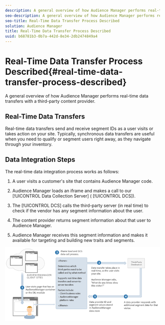 ```yaml
---
description: A general overview of how Audience Manager performs real-time data transfers with a third-party content provider.
seo-description: A general overview of how Audience Manager performs real-time data transfers with a third-party content provider.
seo-title: Real-Time Data Transfer Process Described
solution: Audience Manager
title: Real-Time Data Transfer Process Described
uuid: b68781b3-0b7a-442d-8e34-2db2474849a4
---
```


# Real-Time Data Transfer Process Described{#real-time-data-transfer-process-described}

A general overview of how Audience Manager performs real-time data transfers with a third-party content provider.

<!-- 

real-time-data-transfer-explained.xml

 -->

## Real-Time Data Transfers

Real-time data transfers send and receive segment IDs as a user visits or takes action on your site. Typically, synchronous data transfers are useful when you need to qualify or segment users right away, as they navigate through your inventory.

## Data Integration Steps

The real-time data integration process works as follows:

1. A user visits a customer's site that contains Audience Manager code. 
1. Audience Manager loads an iframe and makes a call to our [!UICONTROL Data Collection Server] ( [!UICONTROL DCS]). 

1. The [!UICONTROL DCS] calls the third-party server (in real time) to check if the vendor has any segment information about the user. 
1. The content provider returns segment information about that user to Audience Manager. 
1. Audience Manager receives this segment information and makes it available for targeting and building new traits and segments.

![](assets/rt_reduce70.png)

